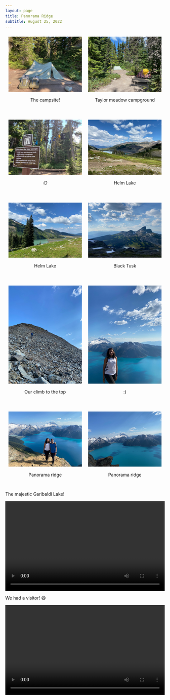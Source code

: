 ```yaml
---
layout: page
title: Panorama Ridge
subtitle: August 25, 2022
---
```


<style>
.image-row {
  display: flex;
  justify-content: center;
  margin-bottom: 20px;
}

.image-column {
  flex: 1;
  text-align: center;
  margin: 10px;
}

.video-container {
  position: relative;
  width: 100%;
  padding-bottom: 56.25%; /* 16:9 aspect ratio */
}

.video-container video {
  position: absolute;
  top: 0;
  left: 0;
  width: 100%;
  height: 100%;
}
</style>

<div class="image-row">
  <div class="image-column">
    <img src="/assets/img/hikes/panorama/2.jpg" alt="Image 1">
    <p>The campsite!</p>
  </div>
  <div class="image-column">
    <img src="/assets/img/hikes/panorama/3.jpg" alt="Image 2">
    <p>Taylor meadow campground</p>
  </div>
</div>

<div class="image-row">
  <div class="image-column">
    <img src="/assets/img/hikes/panorama/4.jpg" alt="Image 3">
    <p>:D</p>
  </div>
  <div class="image-column">
    <img src="/assets/img/hikes/panorama/5.jpg" alt="Image 4">
    <p>Helm Lake</p>
  </div>
</div>

<div class="image-row">
  <div class="image-column">
    <img src="/assets/img/hikes/panorama/6.jpg" alt="Image 3">
    <p>Helm Lake</p>
  </div>
  <div class="image-column">
    <img src="/assets/img/hikes/panorama/7.jpg" alt="Image 4">
    <p>Black Tusk</p>
  </div>
</div>

<div class="image-row">
  <div class="image-column">
    <img src="/assets/img/hikes/panorama/10.jpg" alt="Image 3">
    <p>Our climb to the top</p>
  </div>
  <div class="image-column">
    <img src="/assets/img/hikes/panorama/9.jpg" alt="Image 4">
    <p>:)</p>
  </div>
</div>

<div class="image-row">
  <div class="image-column">
    <img src="/assets/img/hikes/panorama/11.jpg" alt="Image 3">
    <p>Panorama ridge</p>
  </div>
  <div class="image-column">
    <img src="/assets/img/hikes/panorama/8.jpg" alt="Image 4">
    <p>Panorama ridge</p>
  </div>
</div>

The majestic Garibaldi Lake!

<div class="video-container">
  <video controls>
    <source src="/assets/img/hikes/panorama/12.mp4" type="video/mp4">
    Your browser does not support the video tag.
  </video>
</div>

We had a visitor! :smile:

<div class="video-container">
  <video controls>
    <source src="/assets/img/hikes/panorama/13.mp4" type="video/mp4">
    Your browser does not support the video tag.
  </video>
</div>
